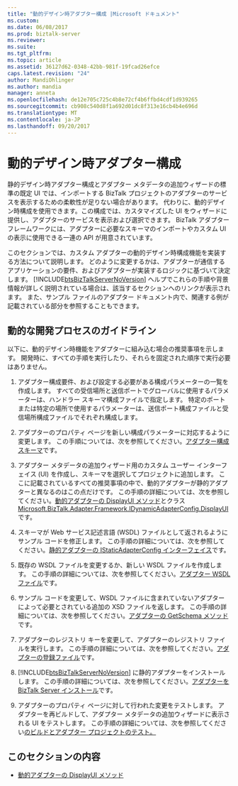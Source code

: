 ```yaml
---
title: "動的デザイン時アダプター構成 |Microsoft ドキュメント"
ms.custom: 
ms.date: 06/08/2017
ms.prod: biztalk-server
ms.reviewer: 
ms.suite: 
ms.tgt_pltfrm: 
ms.topic: article
ms.assetid: 36127d62-0348-42bb-981f-19fcad26efce
caps.latest.revision: "24"
author: MandiOhlinger
ms.author: mandia
manager: anneta
ms.openlocfilehash: de12e705c725c4b8e72cf4b6ffbd4cdf1d939265
ms.sourcegitcommit: cb908c540d8f1a692d01dc8f313e16cb4b4e696d
ms.translationtype: MT
ms.contentlocale: ja-JP
ms.lasthandoff: 09/20/2017
---
```

# <a name="dynamic-design-time-adapter-configuration"></a>動的デザイン時アダプター構成
静的デザイン時アダプター構成とアダプター メタデータの追加ウィザードの標準の既定 UI では、インポートする BizTalk プロジェクトのアダプターのサービスを表示するための柔軟性が足りない場合があります。 代わりに、動的デザイン時構成を使用できます。この構成では、カスタマイズした UI をウィザードに提供し、アダプターのサービスを表示および選択できます。 BizTalk アダプター フレームワークには、アダプターに必要なスキーマのインポートやカスタム UI の表示に使用できる一連の API が用意されています。  
  
 このセクションでは、カスタム アダプターの動的デザイン時構成機能を実装する方法について説明します。 どのように変更するかは、アダプターが通信するアプリケーションの要件、およびアダプターが実装するロジックに基づいて決定します。 [!INCLUDE[btsBizTalkServerNoVersion](../includes/btsbiztalkservernoversion-md.md)] ヘルプでこれらの手順や背景情報が詳しく説明されている場合は、該当するセクションへのリンクが表示されます。 また、サンプル ファイルのアダプター ドキュメント内で、関連する例が記載されている部分を参照することもできます。  
  
## <a name="guidelines-for-the-dynamic-development-process"></a>動的な開発プロセスのガイドライン  
 以下に、動的デザイン時機能をアダプターに組み込む場合の推奨事項を示します。 開発時に、すべての手順を実行したり、それらを固定された順序で実行必要はありません。  
  
1.  アダプター構成要件、および設定する必要がある構成パラメーターの一覧を作成します。 すべての受信場所と送信ポートでグローバルに使用するパラメーターは、ハンドラー スキーマ構成ファイルで指定します。 特定のポートまたは特定の場所で使用するパラメーターは、送信ポート構成ファイルと受信場所構成ファイルでそれぞれ構成します。  
  
2.  アダプターのプロパティ ページを新しい構成パラメーターに対応するように変更します。 この手順については、次を参照してください。[アダプター構成スキーマ](../core/adapter-configuration-schemas.md)です。  
  
3.  アダプター メタデータの追加ウィザード用のカスタム ユーザー インターフェイス (UI) を作成し、スキーマを選択してプロジェクトに追加します。 ここに記載されているすべての推奨事項の中で、動的アダプターが静的アダプターと異なるのはこの点だけです。 この手順の詳細については、次を参照してください。[動的アダプターの DisplayUI メソッド](../core/dynamic-adapter-displayui-method.md)とクラス[Microsoft.BizTalk.Adapter.Framework.IDynamicAdapterConfig.DisplayUI](http://msdn.microsoft.com/library/microsoft.biztalk.adapter.framework.idynamicadapterconfig.displayui.aspx)です。  
  
4.  スキーマが Web サービス記述言語 (WSDL) ファイルとして返されるようにサンプル コードを修正します。 この手順の詳細については、次を参照してください。[静的アダプターの IStaticAdapterConfig インターフェイス](../core/static-adapter-istaticadapterconfig-interface.md)です。  
  
5.  既存の WSDL ファイルを変更するか、新しい WSDL ファイルを作成します。 この手順の詳細については、次を参照してください。[アダプター WSDL ファイル](../core/adapter-wsdl-files.md)です。  
  
6.  サンプル コードを変更して、WSDL ファイルに含まれていないアダプターによって必要とされている追加の XSD ファイルを返します。 この手順の詳細については、次を参照してください。[アダプターの GetSchema メソッド](../core/adapter-getschema-method.md)です。  
  
7.  アダプターのレジストリ キーを変更して、アダプターのレジストリ ファイルを実行します。 この手順の詳細については、次を参照してください。[アダプターの登録ファイル](../core/adapter-registration-file.md)です。  
  
8.  [!INCLUDE[btsBizTalkServerNoVersion](../includes/btsbiztalkservernoversion-md.md)] に静的アダプターをインストールします。 この手順の詳細については、次を参照してください。[アダプターを BizTalk Server インストール](../core/install-the-adapter-into-biztalk-server.md)です。  
  
9. アダプターのプロパティ ページに対して行われた変更をテストします。 アダプターを再ビルドして、アダプター メタデータの追加ウィザードに表示される UI をテストします。 この手順の詳細については、次を参照してください[のビルドとアダプター プロジェクトのテスト。](../core/build-and-test-the-adapter-project.md)  
  
## <a name="in-this-section"></a>このセクションの内容  
  
-   [動的アダプターの DisplayUI メソッド](../core/dynamic-adapter-displayui-method.md)